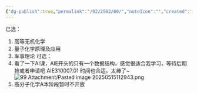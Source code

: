 ```yaml
---
{"dg-publish":true,"permalink":"/02/2502/00/","noteIcon":"","created":"2025-05-15T11:15","updated":"2025-07-01T13:38"}
---
```


已选：
1. 高等无机化学
2. 量子化学原理及应用
3. 军事理论
可选：
1. 看了一下AI课，AIE开头的只有一个数据结构，感觉很适合我学习，等待后期抢或者申请吧
AIE310007.01
时间也合适。太棒了~
![99 Attachment/Pasted image 20250515112943.png](/img/user/99%20Attachment/Pasted%20image%2020250515112943.png)
2. 高分子化学A本阶段暂时不开放